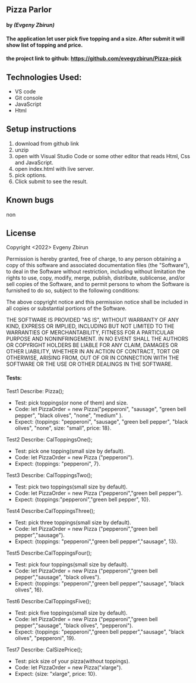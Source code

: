 ## Pizza Parlor

#### by _**(Evgeny Zbirun)**_

#### The application let user pick five topping and a size. After submit it will show list of topping and price.



#### the project link to github: https://github.com/evegyzbirun/Pizza-pick

## Technologies Used:
* VS code
* Git console
* JavaScript
* Html 

## Setup instructions

1. download from github link
2. unzip
3. open with Visual Studio Code or some other editor that reads Html, Css and JavaScript.
4. open index.html with live server.
5. pick options.
6. Click submit to see the result.

## Known bugs
 non

## License

Copyright <2022> Evgeny Zbirun

Permission is hereby granted, free of charge, to any person obtaining a copy of this software and associated documentation files (the "Software"), to deal in the Software without restriction, including without limitation the rights to use, copy, modify, merge, publish, distribute, sublicense, and/or sell copies of the Software, and to permit persons to whom the Software is furnished to do so, subject to the following conditions:

The above copyright notice and this permission notice shall be included in all copies or substantial portions of the Software.

THE SOFTWARE IS PROVIDED "AS IS", WITHOUT WARRANTY OF ANY KIND, EXPRESS OR IMPLIED, INCLUDING BUT NOT LIMITED TO THE WARRANTIES OF MERCHANTABILITY, FITNESS FOR A PARTICULAR PURPOSE AND NONINFRINGEMENT. IN NO EVENT SHALL THE AUTHORS OR COPYRIGHT HOLDERS BE LIABLE FOR ANY CLAIM, DAMAGES OR OTHER LIABILITY, WHETHER IN AN ACTION OF CONTRACT, TORT OR OTHERWISE, ARISING FROM, OUT OF OR IN CONNECTION WITH THE SOFTWARE OR THE USE OR OTHER DEALINGS IN THE SOFTWARE.

#### Tests:
Test1
Describe: Pizza();

* Test: pick toppings(or none of them) and size.
* Code: let PizzaOrder = new Pizza("pepperoni", "sausage", "green bell pepper", "black olives", "none", "medium" ).
* Expect: {toppings: "pepperoni", "sausage", "green bell pepper", "black olives", "none", size: "small", price: 18}.

Test2
Describe: CalToppingsOne();

* Test: pick one topping(small size by default).
* Code: let PizzaOrder = new Pizza ("pepperoni").
* Expect: {toppings: "pepperoni", 7}.

Test3
Describe: CalToppingsTwo();

* Test: pick two toppings(small size by default).
* Code: let PizzaOrder = new Pizza ("pepperoni","green bell pepper").
* Expect: {toppings:"pepperoni","green bell pepper", 10}.

Test4
Describe:CalToppingsThree();

* Test: pick three toppings(small size by default).
* Code: let PizzaOrder = new Pizza ("pepperoni","green bell pepper","sausage").
* Expect: {toppings: "pepperoni","green bell pepper","sausage", 13}.

Test5
Describe:CalToppingsFour();

* Test: pick four toppings(small size by default).
* Code: let PizzaOrder = new Pizza ("pepperoni","green bell pepper","sausage", "black olives").
* Expect: {toppings: "pepperoni","green bell pepper","sausage", "black olives", 16}.

Test6
Describe:CalToppingsFive();

* Test: pick five toppings(small size by default).
* Code: let PizzaOrder = new Pizza ("pepperoni","green bell pepper","sausage", "black olives", "pepperoni").
* Expect: {toppings: "pepperoni","green bell pepper","sausage", "black olives", "pepperoni", 19}.

Test7
Describe: CalSizePrice();

* Test: pick size of your pizza(without toppings).
* Code: let PizzaOrder = new Pizza("xlarge").
* Expect: {size: "xlarge", price: 10}.